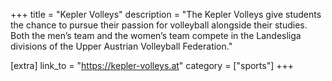 +++
title = "Kepler Volleys"
description = "The Kepler Volleys give students the chance to pursue their passion for volleyball alongside their studies. Both the men’s team and the women’s team compete in the Landesliga divisions of the Upper Austrian Volleyball Federation."

[extra]
link_to = "https://kepler-volleys.at"
category = ["sports"]
+++
